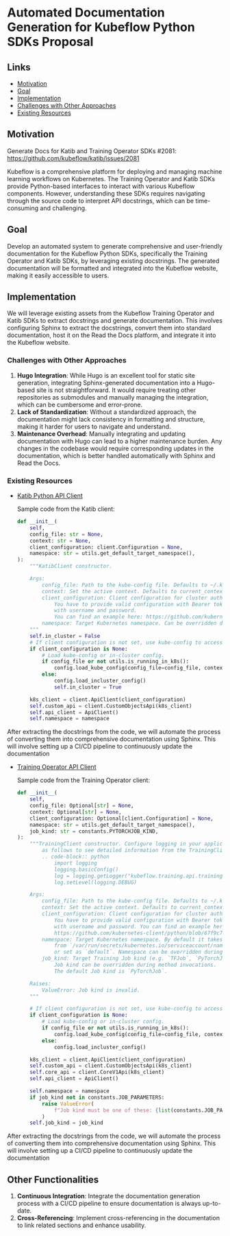 # Automated Documentation Generation for Kubeflow Python SDKs Proposal

## Links

- [Motivation](#motivation)
- [Goal](#goal)
- [Implementation](#implementation)
- [Challenges with Other Approaches](#challenges-with-other-approaches)
- [Existing Resources](#existing-resources)

## Motivation

Generate Docs for Katib and Training Operator SDKs #2081: https://github.com/kubeflow/katib/issues/2081

Kubeflow is a comprehensive platform for deploying and managing machine learning workflows on Kubernetes. The Training Operator and Katib SDKs provide Python-based interfaces to interact with various Kubeflow components. However, understanding these SDKs requires navigating through the source code to interpret API docstrings, which can be time-consuming and challenging.

## Goal

Develop an automated system to generate comprehensive and user-friendly documentation for the Kubeflow Python SDKs, specifically the Training Operator and Katib SDKs, by leveraging existing docstrings. The generated documentation will be formatted and integrated into the Kubeflow website, making it easily accessible to users.

## Implementation

We will leverage existing assets from the Kubeflow Training Operator and Katib SDKs to extract docstrings and generate documentation. This involves configuring Sphinx to extract the docstrings, convert them into standard documentation, host it on the Read the Docs platform, and integrate it into the Kubeflow website.

### Challenges with Other Approaches

1. **Hugo Integration**: While Hugo is an excellent tool for static site generation, integrating Sphinx-generated documentation into a Hugo-based site is not straightforward. It would require treating other repositories as submodules and manually managing the integration, which can be cumbersome and error-prone.
2. **Lack of Standardization**: Without a standardized approach, the documentation might lack consistency in formatting and structure, making it harder for users to navigate and understand.
3. **Maintenance Overhead**: Manually integrating and updating documentation with Hugo can lead to a higher maintenance burden. Any changes in the codebase would require corresponding updates in the documentation, which is better handled automatically with Sphinx and Read the Docs.

### Existing Resources

- [Katib Python API Client](https://github.com/kubeflow/katib/blob/master/sdk/python/v1beta1/kubeflow/katib/api/katib_client.py)
  
  Sample code from the Katib client:

    ```python
    def __init__(
        self,
        config_file: str = None,
        context: str = None,
        client_configuration: client.Configuration = None,
        namespace: str = utils.get_default_target_namespace(),
    ):
        """KatibClient constructor.

        Args:
            config_file: Path to the kube-config file. Defaults to ~/.kube/config.
            context: Set the active context. Defaults to current_context from the kube-config.
            client_configuration: Client configuration for cluster authentication.
                You have to provide valid configuration with Bearer token or
                with username and password.
                You can find an example here: https://github.com/kubernetes-client/python/blob/67f9c7a97081b4526470cad53576bc3b71fa6fcc/examples/remote_cluster.py#L31
            namespace: Target Kubernetes namespace. Can be overridden during method invocations.
        """
        self.in_cluster = False
        # If client configuration is not set, use kube-config to access Kubernetes APIs.
        if client_configuration is None:
            # Load kube-config or in-cluster config.
            if config_file or not utils.is_running_in_k8s():
                config.load_kube_config(config_file=config_file, context=context)
            else:
                config.load_incluster_config()
                self.in_cluster = True

        k8s_client = client.ApiClient(client_configuration)
        self.custom_api = client.CustomObjectsApi(k8s_client)
        self.api_client = ApiClient()
        self.namespace = namespace
    ```
After extracting the docstrings from the code, we will automate the process of converting them into comprehensive documentation using Sphinx. This will involve setting up a CI/CD pipeline to continuously update the documentation

- [Training Operator API Client](https://github.com/kubeflow/training-operator/blob/master/sdk/python/kubeflow/training/api/training_client.py)
  
  Sample code from the Training Operator client:

    ```python
    def __init__(
        self,
        config_file: Optional[str] = None,
        context: Optional[str] = None,
        client_configuration: Optional[client.Configuration] = None,
        namespace: str = utils.get_default_target_namespace(),
        job_kind: str = constants.PYTORCHJOB_KIND,
    ):
        """TrainingClient constructor. Configure logging in your application
            as follows to see detailed information from the TrainingClient APIs:
            .. code-block:: python
                import logging
                logging.basicConfig()
                log = logging.getLogger("kubeflow.training.api.training_client")
                log.setLevel(logging.DEBUG)

        Args:
            config_file: Path to the kube-config file. Defaults to ~/.kube/config.
            context: Set the active context. Defaults to current_context from the kube-config.
            client_configuration: Client configuration for cluster authentication.
                You have to provide valid configuration with Bearer token or
                with username and password. You can find an example here:
                https://github.com/kubernetes-client/python/blob/67f9c7a97081b4526470cad53576bc3b71fa6fcc/examples/remote_cluster.py#L31
            namespace: Target Kubernetes namespace. By default it takes namespace
                from `/var/run/secrets/kubernetes.io/serviceaccount/namespace` location
                or set as `default`. Namespace can be overridden during method invocations.
            job_kind: Target Training Job kind (e.g. `TFJob`, `PyTorchJob`, `MPIJob`).
                Job kind can be overridden during method invocations.
                The default Job kind is `PyTorchJob`.

        Raises:
            ValueError: Job kind is invalid.
        """

        # If client configuration is not set, use kube-config to access Kubernetes APIs.
        if client_configuration is None:
            # Load kube-config or in-cluster config.
            if config_file or not utils.is_running_in_k8s():
                config.load_kube_config(config_file=config_file, context=context)
            else:
                config.load_incluster_config()

        k8s_client = client.ApiClient(client_configuration)
        self.custom_api = client.CustomObjectsApi(k8s_client)
        self.core_api = client.CoreV1Api(k8s_client)
        self.api_client = ApiClient()

        self.namespace = namespace
        if job_kind not in constants.JOB_PARAMETERS:
            raise ValueError(
                f"Job kind must be one of these: {list(constants.JOB_PARAMETERS.keys())}"
            )
        self.job_kind = job_kind
    ```
After extracting the docstrings from the code, we will automate the process of converting them into comprehensive documentation using Sphinx. This will involve setting up a CI/CD pipeline to continuously update the documentation

## Other Functionalities

1. **Continuous Integration**: Integrate the documentation generation process with a CI/CD pipeline to ensure documentation is always up-to-date.
2. **Cross-Referencing**: Implement cross-referencing in the documentation to link related sections and enhance usability.
